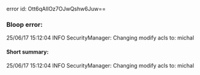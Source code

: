error id: Ott6qAlIOz7OJwQshw6Juw==
### Bloop error:

25/06/17 15:12:04 INFO SecurityManager: Changing modify acls to: michal
#### Short summary: 

25/06/17 15:12:04 INFO SecurityManager: Changing modify acls to: michal